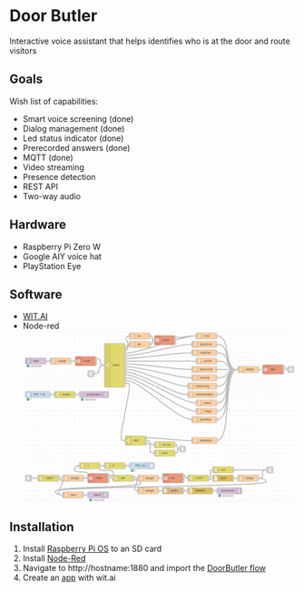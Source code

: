 # Door Butler
Interactive voice assistant that helps identifies who is at the door and route visitors<br/>
## Goals
Wish list of capabilities:
* Smart voice screening (done)<br/>
* Dialog management (done)<br/>
* Led status indicator (done)<br/>
* Prerecorded answers (done)<br/>
* MQTT (done)<br/>
* Video streaming<br/>
* Presence detection<br/>
* REST API<br/>
* Two-way audio<br/>
## Hardware
* Raspberry Pi Zero W<br/>
* Google AIY voice hat<br/>
* PlayStation Eye <br/>
## Software
* [WIT.AI](https://wit.ai/)
* Node-red 
![Flow](node-red/butler-flow.png)
## Installation
1. Install [Raspberry Pi OS](https://www.raspberrypi.org/downloads/) to an SD card
2. Install [Node-Red](https://nodered.org/docs/getting-started/raspberrypi)
3. Navigate to http://hostname:1880 and import the [DoorButler flow](https://github.com/RABCbot/door-butler/blob/master/node-red/butler-flow.json)
4. Create an [app](https://wit.ai/docs/quickstart) with wit.ai

